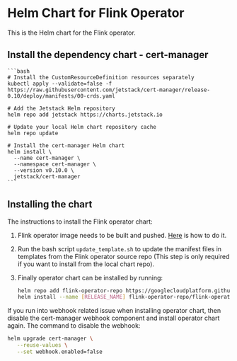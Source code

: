 # Helm Chart for Flink Operator

This is the Helm chart for the Flink operator.

## Install the dependency chart - cert-manager

	```bash
	# Install the CustomResourceDefinition resources separately
	kubectl apply --validate=false -f https://raw.githubusercontent.com/jetstack/cert-manager/release-0.10/deploy/manifests/00-crds.yaml

	# Add the Jetstack Helm repository
	helm repo add jetstack https://charts.jetstack.io

	# Update your local Helm chart repository cache
	helm repo update

	# Install the cert-manager Helm chart
	helm install \
	  --name cert-manager \
	  --namespace cert-manager \
	  --version v0.10.0 \
	  jetstack/cert-manager
	```

## Installing the chart

The instructions to install the Flink operator chart:

1. Flink operator image needs to be built and pushed. [Here](https://github.com/GoogleCloudPlatform/flink-on-k8s-operator/blob/master/docs/developer_guide.md#build-and-push-docker-image) is how to do it.

2. Run the bash script `update_template.sh` to update the manifest files in templates from the Flink operator source repo (This step is only required if you want to install from the local chart repo).

3. Finally operator chart can be installed by running:

	```bash
	helm repo add flink-operator-repo https://googlecloudplatform.github.io/flink-on-k8s-operator/
	helm install --name [RELEASE_NAME] flink-operator-repo/flink-operator --set operatorImage.name=[IMAGE_NAME]
	```

If you run into webhook related issue when installing operator chart, then disable the cert-manager webhook component and install operator chart again. The command to disable the webhook:

```bash
helm upgrade cert-manager \
   --reuse-values \
   --set webhook.enabled=false
```
